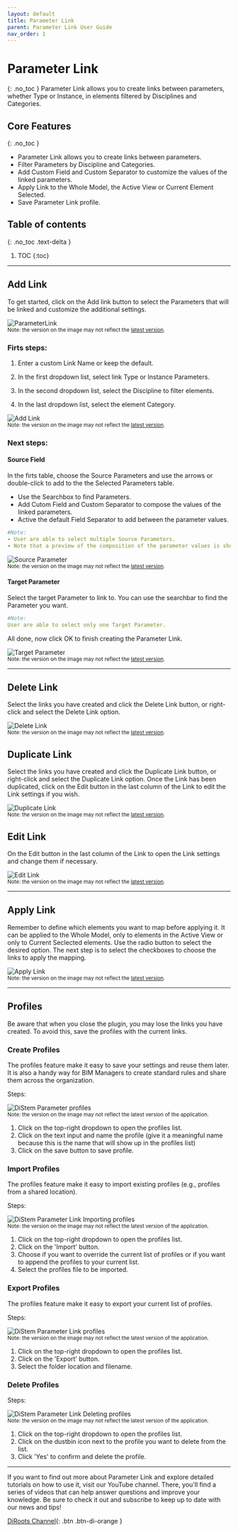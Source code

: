 ```yaml
---
layout: default
title: Parameter Link
parent: Parameter Link User Guide
nav_order: 1
---
```


# Parameter Link
{: .no_toc }
Parameter Link allows you to create links between parameters, whether Type or Instance, in elements filtered by Disciplines and Categories. 

## Core Features
{: .no_toc }
- Parameter Link allows you to create links between parameters.
- Filter Parameters by Discipline and Categories.
- Add Custom Field and Custom Separator to customize the values of the linked parameters.
- Apply Link to the Whole Model, the Active View or Current Element Selected.
- Save Parameter Link profile.

## Table of contents
{: .no_toc .text-delta }

1. TOC
{:toc}

---

## Add Link

To get started, click on the Add link button to select the Parameters that will be linked and customize the additional settings.

![ParameterLink](../../../assets\images\ParameterLink\PL-OpenPlugin.gif)  
<sub>Note: the version on the image may not reflect the [latest version](https://diroots.com/revit-plugins/distem-bundle-for-autodesk-revit/).</sub>

### Firts steps:

1. Enter a custom Link Name or keep the default.

2. In the first dropdown list, select link Type or Instance Parameters.

3. In the second dropdown list, select the Discipline to filter elements.

4. In the last dropdown list, select the element Category.

![Add Link](../../../assets\images\ParameterLink\PL-AddLink.gif)  
<sub>Note: the version on the image may not reflect the [latest version](https://diroots.com/revit-plugins/distem-bundle-for-autodesk-revit/).</sub>

### Next steps:

#### Source Field

In the firts table, choose the Source Parameters and use the arrows or double-click to add to the the Selected Parameters table.

- Use the Searchbox to find Parameters.
- Add Cutom Field and Custom Separator to compose the values of the linked parameters.
- Active the default Field Separator to add between the parameter values.

```yaml
#Note:
- User are able to select multiple Source Parameters.
- Note that a preview of the composition of the parameter values is shown below the table of selected parameters.
```

![Source Parameter](../../../assets\images\ParameterLink\PL-SourceParameter.gif)  
<sub>Note: the version on the image may not reflect the [latest version](https://diroots.com/revit-plugins/distem-bundle-for-autodesk-revit/).</sub>

#### Target Parameter

Select the target Parameter to link to. You can use the searchbar to find the Parameter you want.

```yaml
#Note:
User are able to select only one Target Parameter.
```

All done, now click OK to finish creating the Parameter Link.

![Target Parameter](../../../assets\images\ParameterLink\PL-Target.gif)  
<sub>Note: the version on the image may not reflect the [latest version](https://diroots.com/revit-plugins/distem-bundle-for-autodesk-revit/).</sub>

---

## Delete Link

Select the links you have created and click the Delete Link button, or right-click and select the Delete Link option.

![Delete Link](../../../assets\images\ParameterLink\PL-Delete.gif)  
<sub>Note: the version on the image may not reflect the [latest version](https://diroots.com/revit-plugins/distem-bundle-for-autodesk-revit/).</sub>

## Duplicate Link

Select the links you have created and click the Duplicate Link button, or right-click and select the Duplicate Link option.
Once the Link has been duplicated, click on the Edit button in the last column of the Link to edit the Link settings if you wish.

![Duplicate Link](../../../assets\images\ParameterLink\PL-Duplicate.gif)  
<sub>Note: the version on the image may not reflect the [latest version](https://diroots.com/revit-plugins/distem-bundle-for-autodesk-revit/).</sub>

## Edit Link

On the Edit button in the last column of the Link to open the Link settings and change them if necessary.

![Edit Link](../../../assets\images\ParameterLink\PL-EditLink.gif)  
<sub>Note: the version on the image may not reflect the [latest version](https://diroots.com/revit-plugins/distem-bundle-for-autodesk-revit/).</sub>

---

## Apply Link

Remember to define which elements you want to map before applying it. It can be applied to the Whole Model, only to elements in the Active View or only to Current Seclected elements. Use the radio button to select the desired option.
The next step is to select the checkboxes to choose the links to apply the mapping.

![Apply Link](../../../assets\images\ParameterLink\PL-Apply.gif)  
<sub>Note: the version on the image may not reflect the [latest version](https://diroots.com/revit-plugins/distem-bundle-for-autodesk-revit/).</sub>

---

## Profiles

Be aware that when you close the plugin, you may lose the links you have created. To avoid this, save the profiles with the current links.

### Create Profiles

The profiles feature make it easy to save your settings and reuse them later. It is also a handy way for BIM Managers to create standard rules and share them across the organization.

Steps:

![DiStem Parameter profiles](../../../assets\images\ParameterLink\PL-SaveProfile.gif)  
<sub>Note: the version on the image may not reflect the latest version of the application.</sub>

1. Click on the top-right dropdown to open the profiles list.
2. Click on the text input and name the profile (give it a meaningful name because this is the name that will show up in the profiles list)
3. Click on the save button to save profile.

### Import Profiles

The profiles feature make it easy to import existing profiles (e.g., profiles from a shared location).

Steps:

![DiStem Parameter Link Importing profiles](../../../assets\images\ParameterLink\PL-ImportProfile.gif)  
<sub>Note: the version on the image may not reflect the latest version of the application.</sub>

1. Click on the top-right dropdown to open the profiles list.
2. Click on the 'Import' button.
3. Choose if you want to override the current list of profiles or if you want to append the profiles to your current list. 
4. Select the profiles file to be imported.

### Export Profiles

The profiles feature make it easy to export your current list of profiles.

Steps:

![DiStem Parameter Link profiles](../../../assets\images\ParameterLink\PL-ExportProfile.gif)  
<sub>Note: the version on the image may not reflect the latest version of the application.</sub>

1. Click on the top-right dropdown to open the profiles list.
2. Click on the 'Export' button.
3. Select the folder location and filename. 

### Delete Profiles

Steps:

![DiStem Parameter Link Deleting profiles](../../../assets\images\ParameterLink\PL-DeleteProfile.gif)  
<sub>Note: the version on the image may not reflect the latest version of the application.</sub>

1. Click on the top-right dropdown to open the profiles list.
2. Click on the dustbin icon next to the profile you want to delete from the list.
3. Click 'Yes' to confirm and delete the profile.

---

If you want to find out more about Parameter Link and explore detailed tutorials on how to use it, visit our YouTube channel. There, you'll find a series of videos that can help answer questions and improve your knowledge. Be sure to check it out and subscribe to keep up to date with our news and tips!
 
[DiRoots Channel](https://www.youtube.com/@DiRootsNews){: .btn .btn-di-orange }